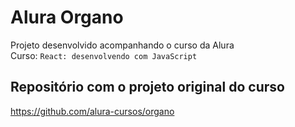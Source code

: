 # Alura Organo
Projeto desenvolvido acompanhando o curso da Alura \
Curso: `React: desenvolvendo com JavaScript`

## Repositório com o projeto original do curso
https://github.com/alura-cursos/organo